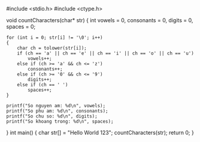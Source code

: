 #include <stdio.h>
#include <ctype.h>

void countCharacters(char* str)
{
    int vowels = 0, consonants = 0, digits = 0, spaces = 0;

    for (int i = 0; str[i] != '\0'; i++)
    {
        char ch = tolower(str[i]);
        if (ch == 'a' || ch == 'e' || ch == 'i' || ch == 'o' || ch == 'u')
            vowels++;
        else if (ch >= 'a' && ch <= 'z')
            consonants++;
        else if (ch >= '0' && ch <= '9')
            digits++;
        else if (ch == ' ')
            spaces++;
    }
	 
    printf("So nguyen am: %d\n", vowels);
    printf("So phu am: %d\n", consonants);
    printf("So chu so: %d\n", digits);
    printf("So khoang trong: %d\n", spaces);
}
int main()
{
    char str[] = "Hello World 123";
    countCharacters(str);
    return 0;
}
